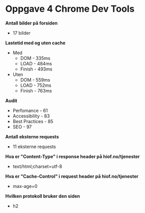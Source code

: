 # Oppgave 4 Chrome Dev Tools
**Antall bilder på forsiden**
* 17 bilder

**Lastetid med og uten cache**
* Med
    * DOM - 335ms
    * LOAD - 484ms
    * Finish - 493ms
* Uten
    * DOM - 559ms
    * LOAD - 752ms
    * Finish - 763ms

**Audit**
* Perfomance - 61
* Accessibility - 83
* Best Practices - 85
* SEO - 97

**Antall eksterne requests**
* 11 eksterne requests

**Hva er "Content-Type" i response header på hiof.no/tjenester**
* text/html;charset=utf-8

**Hva er "Cache-Control" i request header på hiof.no/tjenester**
* max-age=0

**Hvilken protokoll bruker den siden**
* h2
